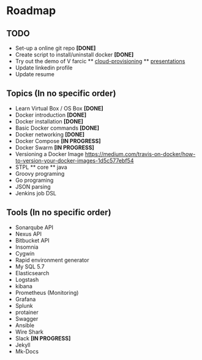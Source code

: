 # Roadmap

## TODO

* Set-up a online git repo **[DONE]**
* Create script to install/uninstall docker **[DONE]**
* Try out the demo of V farcic
 ** [cloud-provisioning](https://github.com/vfarcic/cloud-provisioning/)
 ** [presentations](http://vfarcic.github.io/#/presentations-1)
* Update linkedin profile
* Update resume

## Topics (In no specific order)

* Learn Virtual Box / OS Box **[DONE]**
* Docker introduction **[DONE]**
* Docker installation **[DONE]**
* Basic Docker commands **[DONE]**
* Docker networking **[DONE]**
* Docker Compose **[IN PROGRESS]**
* Docker Swarm **[IN PROGRESS]**
* Versioning a Docker Image https://medium.com/travis-on-docker/how-to-version-your-docker-images-1d5c577ebf54
* STPL
 ** core
 ** java
* Groovy programing
* Go programing
* JSON parsing
* Jenkins job DSL

## Tools (In no specific order)

* Sonarqube API
* Nexus API
* Bitbucket API
* Insomnia
* Cygwin
* Rapid environment generator
* My SQL 5.7
* Elasticsearch
* Logstash
* kibana
* Prometheus (Monitoring)
* Grafana
* Splunk
* protainer
* Swagger
* Ansible
* Wire Shark
* Slack **[IN PROGRESS]**
* Jekyll
* Mk-Docs